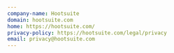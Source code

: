 ```yaml
---
company-name: Hootsuite
domain: hootsuite.com
home: https://hootsuite.com/
privacy-policy: https://hootsuite.com/legal/privacy
email: privacy@hootsuite.com
---
```




